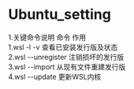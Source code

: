 # Ubuntu_setting
1.关键命令说明
   命令                  作用  
   1.wsl -l -v           查看已安装发行版及状态  
   2.wsl --unregister    注销损坏的发行版  
   3.wsl --import        从现有文件重建发行版  
   4.wsl --update        更新WSL内核  
